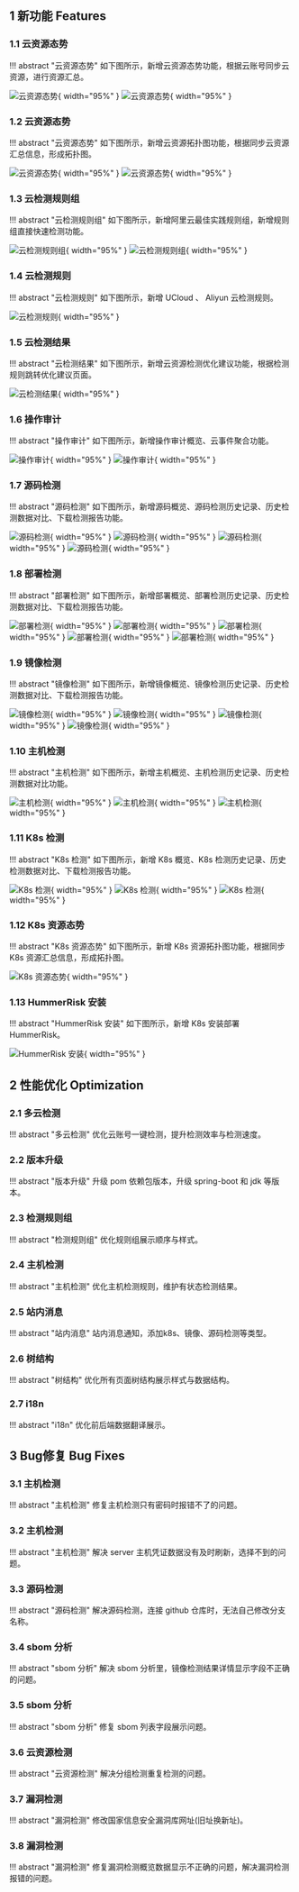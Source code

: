## 1 新功能 Features

### 1.1 云资源态势

!!! abstract "云资源态势"
    如下图所示，新增云资源态势功能，根据云账号同步云资源，进行资源汇总。

![云资源态势](../img/release/0.4.0/cloud1.png){ width="95%" }
![云资源态势](../img/release/0.4.0/cloud2.png){ width="95%" }

### 1.2 云资源态势

!!! abstract "云资源态势"
    如下图所示，新增云资源拓扑图功能，根据同步云资源汇总信息，形成拓扑图。

![云资源态势](../img/release/0.4.0/cloud3.png){ width="95%" }
![云资源态势](../img/release/0.4.0/cloud4.png){ width="95%" }

### 1.3 云检测规则组

!!! abstract "云检测规则组"
    如下图所示，新增阿里云最佳实践规则组，新增规则组直接快速检测功能。

![云检测规则组](../img/release/0.4.0/group.png){ width="95%" }
![云检测规则组](../img/release/0.4.0/group2.png){ width="95%" }

### 1.4 云检测规则

!!! abstract "云检测规则"
    如下图所示，新增 UCloud 、 Aliyun 云检测规则。

![云检测规则](../img/release/0.4.0/rule.png){ width="95%" }

### 1.5 云检测结果

!!! abstract "云检测结果"
    如下图所示，新增云资源检测优化建议功能，根据检测规则跳转优化建议页面。

![云检测结果](../img/release/0.4.0/resource.png){ width="95%" }

### 1.6 操作审计

!!! abstract "操作审计"
    如下图所示，新增操作审计概览、云事件聚合功能。

![操作审计](../img/release/0.4.0/event.png){ width="95%" }
![操作审计](../img/release/0.4.0/event2.png){ width="95%" }

### 1.7 源码检测

!!! abstract "源码检测"
    如下图所示，新增源码概览、源码检测历史记录、历史检测数据对比、下载检测报告功能。

![源码检测](../img/release/0.4.0/code.png){ width="95%" }
![源码检测](../img/release/0.4.0/code2.png){ width="95%" }
![源码检测](../img/release/0.4.0/code3.png){ width="95%" }
![源码检测](../img/release/0.4.0/code4.png){ width="95%" }

### 1.8 部署检测

!!! abstract "部署检测"
    如下图所示，新增部署概览、部署检测历史记录、历史检测数据对比、下载检测报告功能。

![部署检测](../img/release/0.4.0/config.png){ width="95%" }
![部署检测](../img/release/0.4.0/config2.png){ width="95%" }
![部署检测](../img/release/0.4.0/config3.png){ width="95%" }
![部署检测](../img/release/0.4.0/config4.png){ width="95%" }
![部署检测](../img/release/0.4.0/config5.png){ width="95%" }

### 1.9 镜像检测

!!! abstract "镜像检测"
    如下图所示，新增镜像概览、镜像检测历史记录、历史检测数据对比、下载检测报告功能。

![镜像检测](../img/release/0.4.0/image.png){ width="95%" }
![镜像检测](../img/release/0.4.0/image2.png){ width="95%" }
![镜像检测](../img/release/0.4.0/image3.png){ width="95%" }
![镜像检测](../img/release/0.4.0/image4.png){ width="95%" }

### 1.10 主机检测

!!! abstract "主机检测"
    如下图所示，新增主机概览、主机检测历史记录、历史检测数据对比功能。

![主机检测](../img/release/0.4.0/server.png){ width="95%" }
![主机检测](../img/release/0.4.0/server2.png){ width="95%" }
![主机检测](../img/release/0.4.0/server3.png){ width="95%" }

### 1.11 K8s 检测

!!! abstract "K8s 检测"
    如下图所示，新增 K8s 概览、K8s 检测历史记录、历史检测数据对比、下载检测报告功能。

![K8s 检测](../img/release/0.4.0/k8s.png){ width="95%" }
![K8s 检测](../img/release/0.4.0/k8s2.png){ width="95%" }
![K8s 检测](../img/release/0.4.0/k8s3.png){ width="95%" }

### 1.12 K8s 资源态势

!!! abstract "K8s 资源态势"
    如下图所示，新增 K8s 资源拓扑图功能，根据同步 K8s 资源汇总信息，形成拓扑图。

![K8s 资源态势](../img/release/0.4.0/k8sto.png){ width="95%" }

### 1.13 HummerRisk 安装

!!! abstract "HummerRisk 安装"
    如下图所示，新增 K8s 安装部署 HummerRisk。

![HummerRisk 安装](../img/release/0.4.0/install.png){ width="95%" }

## 2 性能优化 Optimization

### 2.1 多云检测

!!! abstract "多云检测"
    优化云账号一键检测，提升检测效率与检测速度。

### 2.2 版本升级

!!! abstract "版本升级"
    升级 pom 依赖包版本，升级 spring-boot 和 jdk 等版本。

### 2.3 检测规则组

!!! abstract "检测规则组"
    优化规则组展示顺序与样式。

### 2.4 主机检测

!!! abstract "主机检测"
    优化主机检测规则，维护有状态检测结果。

### 2.5 站内消息

!!! abstract "站内消息"
    站内消息通知，添加k8s、镜像、源码检测等类型。

### 2.6 树结构

!!! abstract "树结构"
    优化所有页面树结构展示样式与数据结构。

### 2.7 i18n

!!! abstract "i18n"
    优化前后端数据翻译展示。

## 3 Bug修复 Bug Fixes

### 3.1 主机检测

!!! abstract "主机检测"
    修复主机检测只有密码时报错不了的问题。

### 3.2 主机检测

!!! abstract "主机检测"
    解决 server 主机凭证数据没有及时刷新，选择不到的问题。

### 3.3 源码检测

!!! abstract "源码检测"
    解决源码检测，连接 github 仓库时，无法自己修改分支名称。

### 3.4 sbom 分析

!!! abstract "sbom 分析"
    解决 sbom 分析里，镜像检测结果详情显示字段不正确的问题。

### 3.5 sbom 分析

!!! abstract "sbom 分析"
    修复 sbom 列表字段展示问题。

### 3.6 云资源检测

!!! abstract "云资源检测"
    解决分组检测重复检测的问题。

### 3.7 漏洞检测

!!! abstract "漏洞检测"
    修改国家信息安全漏洞库网址(旧址换新址)。

### 3.8 漏洞检测

!!! abstract "漏洞检测"
    修复漏洞检测概览数据显示不正确的问题，解决漏洞检测报错的问题。
